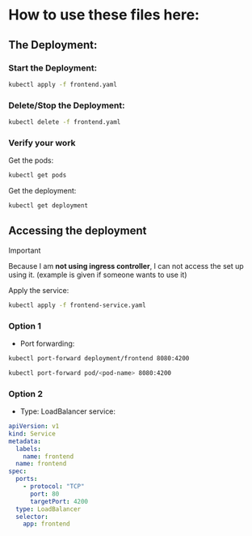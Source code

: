 # How to use these files here:

## The Deployment:

### Start the Deployment:
```bash
kubectl apply -f frontend.yaml
```
### Delete/Stop the Deployment:
```bash
kubectl delete -f frontend.yaml
```
### Verify your work

Get the pods:
```bash
kubectl get pods 
```
Get the deployment:
```bash
kubectl get deployment 
```
## Accessing the deployment

> [!IMPORTANT]
> Because I am **not using ingress controller**, I can not access the set up using it. (example is given if someone wants to use it)

Apply the service:

```bash
kubectl apply -f frontend-service.yaml
```

### Option 1

- Port forwarding:

```bash
kubectl port-forward deployment/frontend 8080:4200
```

```bash
kubectl port-forward pod/<pod-name> 8080:4200
```

### Option 2

- Type: LoadBalancer service:

```yaml
apiVersion: v1
kind: Service
metadata:
  labels:
    name: frontend
  name: frontend
spec:
  ports:
    - protocol: "TCP"
      port: 80
      targetPort: 4200
  type: LoadBalancer
  selector:
    app: frontend
```
